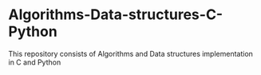 # Algorithms-Data-structures-C-Python
This repository consists of Algorithms and Data structures implementation in C and Python
